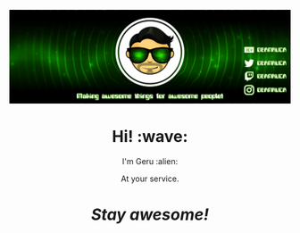[![Social banner for geanruca](https://github.com/geanruca/geanruca/raw/master/assets/banner.gif)](https://gerardoandresruizcastillo.com)
<h1 align='center'> Hi! :wave:</h1>
<p align='center'>
I'm Geru :alien:
</p>
<p align='center'>At your service.</p>

<h1 align='center'><i>Stay awesome!</i></h1>
